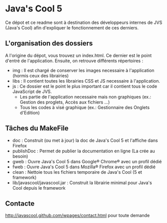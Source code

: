 # Java's Cool 5
Ce dépot et ce readme sont à destination des développeurs internes de JVS (Java's Cool) afin d'expliquer le fonctionnement de ces derniers.
## L'organisation des dossiers
A l'origine du dépot, vous trouvez un index.html. Ce dernier est le point d'entré de l'application. Ensuite, on retrouve
différents répertoires :
* img : Il est chargé de conserver les images necessaire à l'application (hormis ceux des librairies)
* libs : Il contient toutes les librairies CSS et JS necessaire à l'application.
* js : Ce dossier est le point le plus important car il contient tous le code JavaScript de JVS.
    * Les partie de l'application necessaire mais non graphiques (ex.: Gestion des proglets, Accès aux fichiers ...)
    * Tous les codes à visé graphique (ex.: Gestionnaire des Onglets d'Edition)

## Tâches du MakeFile
* doc : Construit (ou met à jour) la doc de Java's Cool 5 et l'affiche dans Firefox
* publishDoc : Permet de publier la documentation en ligne (La crée au besoin)
* gweb : Ouvre Java's Cool 5 dans Google® Chrome® avec un profil dédié
* fweb : Ouvre Java's Cool 5 dans Mozilla® Firefox avec un profil dédié
* clean : Nettoie tous les fichiers temporaire de Java's Cool (5 et framework)
* lib/javascool/javascool.jar : Construit la librairie minimal pour Java's Cool depuis le framework

## Contacte
http://javascool.github.com/wpages/contact.html pour toute demande
